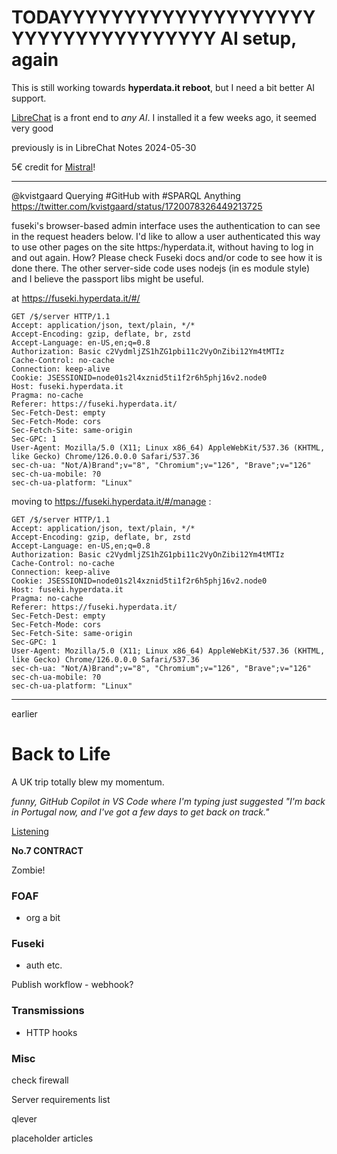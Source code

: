 # TODAYYYYYYYYYYYYYYYYYYYYYYYYYYYYYYYYYYYY AI setup, again

This is still working towards **hyperdata.it reboot**, but I need a bit better AI support.

[LibreChat](https://www.librechat.ai/) is a front end to _any AI_. I installed it a few weeks ago, it seemed very good

previously is in LibreChat Notes 2024-05-30

5€ credit for [Mistral](https://mistral.ai/)!

---

@kvistgaard
Querying #GitHub with #SPARQL Anything
https://twitter.com/kvistgaard/status/1720078326449213725

fuseki's browser-based admin interface uses the authentication to can see in the request headers below. I'd like to allow a user authenticated this way to use other pages on the site https:/hyperdata.it, without having to log in and out again. How? Please check Fuseki docs and/or code to see how it is done there. The other server-side code uses nodejs (in es module style) and I believe the passport libs might be useful.

at https://fuseki.hyperdata.it/#/

```
GET /$/server HTTP/1.1
Accept: application/json, text/plain, */*
Accept-Encoding: gzip, deflate, br, zstd
Accept-Language: en-US,en;q=0.8
Authorization: Basic c2VydmljZS1hZG1pbi11c2VyOnZibi12Ym4tMTIz
Cache-Control: no-cache
Connection: keep-alive
Cookie: JSESSIONID=node01s2l4xznid5ti1f2r6h5phj16v2.node0
Host: fuseki.hyperdata.it
Pragma: no-cache
Referer: https://fuseki.hyperdata.it/
Sec-Fetch-Dest: empty
Sec-Fetch-Mode: cors
Sec-Fetch-Site: same-origin
Sec-GPC: 1
User-Agent: Mozilla/5.0 (X11; Linux x86_64) AppleWebKit/537.36 (KHTML, like Gecko) Chrome/126.0.0.0 Safari/537.36
sec-ch-ua: "Not/A)Brand";v="8", "Chromium";v="126", "Brave";v="126"
sec-ch-ua-mobile: ?0
sec-ch-ua-platform: "Linux"
```

moving to https://fuseki.hyperdata.it/#/manage :

```
GET /$/server HTTP/1.1
Accept: application/json, text/plain, */*
Accept-Encoding: gzip, deflate, br, zstd
Accept-Language: en-US,en;q=0.8
Authorization: Basic c2VydmljZS1hZG1pbi11c2VyOnZibi12Ym4tMTIz
Cache-Control: no-cache
Connection: keep-alive
Cookie: JSESSIONID=node01s2l4xznid5ti1f2r6h5phj16v2.node0
Host: fuseki.hyperdata.it
Pragma: no-cache
Referer: https://fuseki.hyperdata.it/
Sec-Fetch-Dest: empty
Sec-Fetch-Mode: cors
Sec-Fetch-Site: same-origin
Sec-GPC: 1
User-Agent: Mozilla/5.0 (X11; Linux x86_64) AppleWebKit/537.36 (KHTML, like Gecko) Chrome/126.0.0.0 Safari/537.36
sec-ch-ua: "Not/A)Brand";v="8", "Chromium";v="126", "Brave";v="126"
sec-ch-ua-mobile: ?0
sec-ch-ua-platform: "Linux"
```

---

earlier

# Back to Life

A UK trip totally blew my momentum.

_funny, GitHub Copilot in VS Code where I'm typing just suggested "I'm back in Portugal now, and I've got a few days to get back on track."_

[Listening](https://www.youtube.com/watch?v=vXMdChlJa0s)

**No.7 CONTRACT**

Zombie!

### FOAF

- org a bit

### Fuseki

- auth etc.

Publish workflow - webhook?

### Transmissions

- HTTP hooks

### Misc

check firewall

Server requirements list

qlever

placeholder articles
